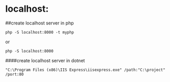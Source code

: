 # localhost:
##create localhost server in php
```console
php -S localhost:8000 -t myphp
```
or
```console
php -S localhost:8000
```

####create localhost server in dotnet
```console
"C:\Program Files (x86)\IIS Express\iisexpress.exe" /path:"C:\project" /port:80
```
